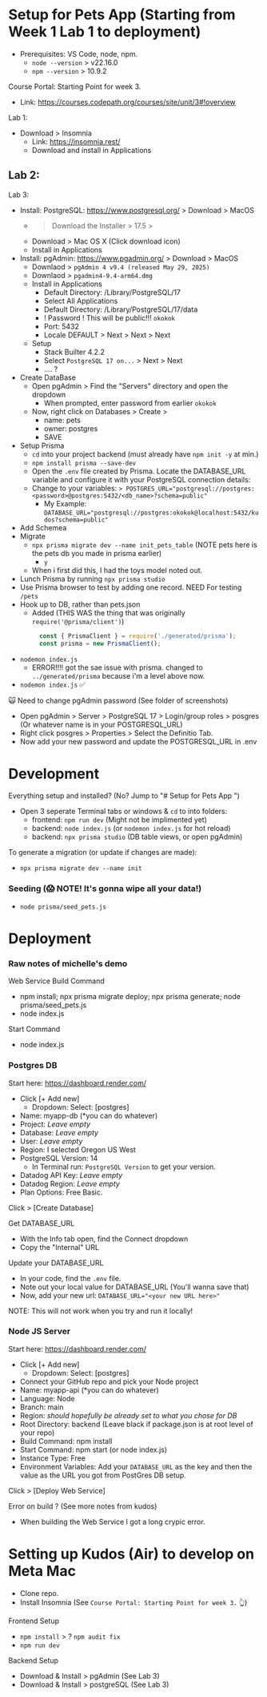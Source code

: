 # Setup for Pets App (Starting from Week 1 Lab 1 to deployment)
- Prerequisites: VS Code, node, npm.
  - `node --version` > v22.16.0
  - `npm --version` > 10.9.2

Course Portal: Starting Point for week 3.
- Link: https://courses.codepath.org/courses/site/unit/3#!overview

Lab 1:
- Download > Insomnia
  - Link: https://insomnia.rest/
  - Download and install in Applications

Lab 2: 
- 

Lab 3: 
- Install: PostgreSQL: https://www.postgresql.org/ > Download > MacOS 
  - > Download the Installer > 17.5 > 
  - Download > Mac OS X (Click download icon)
  - Install in Applications
- Install: pgAdmin: https://www.pgadmin.org/ > Download > MacOS
  - Downlaod > `pgAdmin 4 v9.4 (released May 29, 2025)`
  - Downlaod > `pgadmin4-9.4-arm64.dmg`
  - Install in Applications
    - Default Directory: /Library/PostgreSQL/17
    - Select All Applications
    - Default Directory: /Library/PostgreSQL/17/data
    - ! Password ! This will be public!!! `okokok`
    - Port: 5432
    - Locale DEFAULT > Next > Next > Next
  - Setup
    - Stack Builter 4.2.2
    - Select `PostgreSQL 17 on...` > Next > Next
    - .... ? 
- Create DataBase
  - Open pgAdmin > Find the "Servers" directory and open the dropdown 
    - When prompted, enter password from earlier `okokok`
  - Now, right click on Databases > Create > 
    - name: pets
    - owner: postgres
    - SAVE
- Setup Prisma
   - `cd` into your project backend (must already have `npm init -y` at min.)
   - `npm install prisma --save-dev`
   - Open the `.env` file created by Prisma. Locate the DATABASE_URL variable and configure it with your PostgreSQL connection details: 
   - Change to your variables: `> POSTGRES_URL="postgresql://postgres:<password>@postgres:5432/<db_name>?schema=public"`
     - My Example: `DATABASE_URL="postgresql://postgres:okokok@localhost:5432/kudos?schema=public"`
- Add Schemea
- Migrate
  - `npx prisma migrate dev --name init_pets_table` (NOTE pets here is the pets db you made in prisma earlier)
    - `y`
  - When i first did this, I had the toys model noted out. 
- Lunch Prisma by running `npx prisma studio`
- Use Prisma browser to test by adding one record. NEED For testing `/pets`
- Hook up to DB, rather than pets.json
  - Added (THIS WAS the thing that was originally `require('@prisma/client')`)
    ```javascript
      const { PrismaClient } = require('./generated/prisma');
      const prisma = new PrismaClient();
    ```
- `nodemon index.js` 
  - ERROR!!!! got the sae issue with prisma. changed to `../generated/prisma` because i'm a level above now.
- `nodemon index.js` ✅

🙀 Need to change pgAdmin password (See folder of screenshots)
- Open pgAdmin > Server > PostgreSQL 17 > Login/group roles > posgres (Or whatever name is in your POSTGRESQL_URL)
- Right click posgres > Properties > Select the Definitio Tab. 
- Now add your new password and update the POSTGRESQL_URL in .env


# Development

Everything setup and installed? (No? Jump to "# Setup for Pets App ")
- Open 3 seperate Terminal tabs or windows & `cd` to into folders: 
  - frontend: `npm run dev` (Might not be implimented yet)
  - backend: `node index.js` (or `nodemon index.js` for hot reload)
  - backend: `npx prisma studio` (DB table views, or open pgAdmin)

To generate a migration (or update if changes are made):
- `npx prisma migrate dev --name init`

### Seeding (😱 NOTE! It's gonna wipe all your data!)
- `node prisma/seed_pets.js`


# Deployment

### Raw notes of michelle's demo

Web Service
Build Command
- npm install; npx prisma migrate deploy; npx prisma generate; node prisma/seed_pets.js
- node index.js

Start Command
- node index.js


















### Postgres DB
Start here: https://dashboard.render.com/
- Click [+ Add new]
  - Dropdown: Select: [postgres]
- Name: myapp-db (*you can do whatever)
- Project: *Leave empty*
- Database: *Leave empty*
- User: *Leave empty*
- Region: I selected Oregon US West
- PostgreSQL Version: 14
  - In Terminal run: `PostgreSQL Version` to get your version.
- Datadog API Key: *Leave empty*
- Datadog Region: *Leave empty*
- Plan Options: Free Basic. 

Click > [Create Database]

Get DATABASE_URL
- With the Info tab open, find the Connect dropdown 
- Copy the "Internal" URL

Update your DATABASE_URL
- In your code, find the `.env` file.
- Note out your local value for DATABASE_URL (You'll wanna save that)
- Now, add your new url: `DATABASE_URL="<your new URL here>"`

NOTE: This will not work when you try and run it locally!

### Node JS Server
Start here: https://dashboard.render.com/
- Click [+ Add new]
  - Dropdown: Select: [postgres]
- Connect your GitHub repo and pick your Node project
- Name: myapp-api (*you can do whatever)
- Language: Node
- Branch: main 
- Region: *should hopefully be already set to what you chose for DB*
- Root Directory: backend (Leave black if package.json is at root level of your repo)
- Build Command: npm install
- Start Command: npm start (or node index.js)
- Instance Type: Free
- Environment Variables: Add your `DATABASE_URL` as the key and then the value as the URL you got from PostGres DB setup.

Click > [Deploy Web Service]

Error on build ? (See more notes from kudos)
- When building the Web Service I got a long crypic error. 

# Setting up Kudos (Air) to develop on Meta Mac
- Clone repo.
- Install Insomnia (See `Course Portal: Starting Point for week 3.` 👆)

Frontend Setup
- `npm install` > ? `npm audit fix`
- `npm run dev`

Backend Setup
- Download & Install > pgAdmin (See Lab 3)
- Download & Install > postgreSQL (See Lab 3)